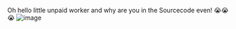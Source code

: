 Oh hello little unpaid worker and why are you in the Sourcecode even! 😭😭😭
![image](https://github.com/user-attachments/assets/b44e27b2-a5e3-4463-ad4e-605394d82312)
